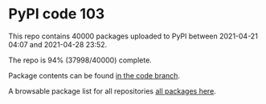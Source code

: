 # PyPI code 103

This repo contains 40000 packages uploaded to PyPI between 
2021-04-21 04:07 and 2021-04-28 23:52.

The repo is 94% (37998/40000) complete.

Package contents can be found [in the code branch](https://github.com/pypi-data/pypi-mirror-103/tree/code/packages).

A browsable package list for all repositories [all packages here](https://pypi-data.github.io/website/repositories/pypi-mirror-103).


